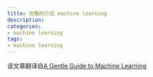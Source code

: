 ```yaml
---
title: 优雅的介绍 machine learning
description: 
categories: 
- machine learning
tags: 
- machine learning
---
```

该文章翻译自[A Gentle Guide to Machine Learning](https://monkeylearn.com/blog/gentle-guide-to-machine-learning/)
